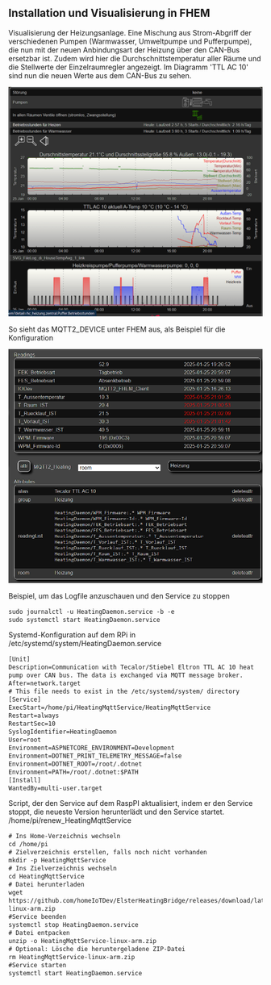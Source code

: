 ##  Installation und Visualisierung in FHEM

Visualisierung der Heizungsanlage. Eine Mischung aus Strom-Abgriff der verschiedenen Pumpen (Warmwasser, Umweltpumpe und Pufferpumpe), die nun mit der neuen Anbindungsart der Heizung über den CAN-Bus ersetzbar ist. Zudem wird hier die Durchschnittstemperatur aller Räume und die Stellwerte der Einzelraumregler angezeigt. Im Diagramm 'TTL AC 10' sind nun die neuen Werte aus dem CAN-Bus zu sehen.

<img src="fhem_heizung_visu.png" width="800">

So sieht das MQTT2_DEVICE unter FHEM aus, als Beispiel für die Konfiguration

<img src="fhem_mqtt_device.png" width="800">



Beispiel, um das Logfile anzuschauen und den Service zu stoppen
```
sudo journalctl -u HeatingDaemon.service -b -e
sudo systemctl start HeatingDaemon.service
```

Systemd-Konfiguration auf dem RPi in /etc/systemd/system/HeatingDaemon.service
```
[Unit]
Description=Communication with Tecalor/Stiebel Eltron TTL AC 10 heat pump over CAN bus. The data is exchanged via MQTT message broker.
After=network.target
# This file needs to exist in the /etc/systemd/system/ directory
[Service]
ExecStart=/home/pi/HeatingMqttService/HeatingMqttService
Restart=always
RestartSec=10
SyslogIdentifier=HeatingDaemon
User=root
Environment=ASPNETCORE_ENVIRONMENT=Development
Environment=DOTNET_PRINT_TELEMETRY_MESSAGE=false
Environment=DOTNET_ROOT=/root/.dotnet
Environment=PATH=/root/.dotnet:$PATH
[Install]
WantedBy=multi-user.target
```

Script, der den Service auf dem RaspPI aktualisiert, indem er den Service stoppt, die neueste Version herunterlädt und den Service startet. /home/pi/renew_HeatingMqttService
```
# Ins Home-Verzeichnis wechseln
cd /home/pi
# Zielverzeichnis erstellen, falls noch nicht vorhanden
mkdir -p HeatingMqttService
# Ins Zielverzeichnis wechseln
cd HeatingMqttService
# Datei herunterladen
wget https://github.com/homeIoTDev/ElsterHeatingBridge/releases/download/latest/HeatingMqttService-linux-arm.zip
#Service beenden
systemctl stop HeatingDaemon.service
# Datei entpacken
unzip -o HeatingMqttService-linux-arm.zip
# Optional: Lösche die heruntergeladene ZIP-Datei
rm HeatingMqttService-linux-arm.zip
#Service starten
systemctl start HeatingDaemon.service
```
